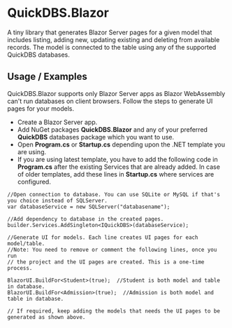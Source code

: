 # QuickDBS.Blazor

A tiny library that generates Blazor Server pages for a given model that includes listing, adding new, updating existing and deleting from available records. The model is connected to the table using any of the supported QuickDBS databases.

## Usage / Examples

QuickDBS.Blazor supports only Blazor Server apps as Blazor WebAssembly can't run databases on client browsers. Follow the steps to generate UI pages for your models.
- Create a Blazor Server app.
- Add NuGet packages **QuickDBS.Blazor** and any of your preferred **QuickDBS** databases package which you want to use.
- Open **Program.cs** or **Startup.cs** depending upon the .NET template you are using.
- If you are using latest template, you have to add the following code in **Program.cs** after the existing Services that are already added. In case of older templates, add these lines in **Startup.cs** where services are configured.
```
//Open connection to database. You can use SQLite or MySQL if that's you choice instead of SQLServer.
var databaseService = new SQLServer("databasename");

//Add dependency to database in the created pages.
builder.Services.AddSingleton<IQuickDBS>(databaseService);

//Generate UI for models. Each line creates UI pages for each model/table.
//Note: You need to remove or comment the following lines, once you run
// the project and the UI pages are created. This is a one-time process.

BlazorUI.BuildFor<Student>(true);  //Student is both model and table in database.
BlazorUI.BuildFor<Admission>(true);  //Admission is both model and table in database.

// If required, keep adding the models that needs the UI pages to be generated as shown above.
```
